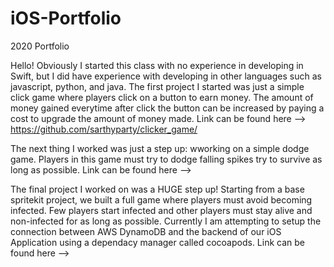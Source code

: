 # iOS-Portfolio
2020 Portfolio

Hello! Obviously I started this class with no experience in developing in Swift, but I did have experience with developing in other languages such as javascript, python, and java. The first project I started was just a simple click game where players click on a button to earn money. The amount of money gained everytime after click the button can be increased by paying a cost to upgrade the amount of money made. Link can be found here --> https://github.com/sarthyparty/clicker_game/

The next thing I worked was just a step up: wworking on a simple dodge game. Players in this game must try to dodge falling spikes try to survive as long as possible. Link can be found here --> 

The final project I worked on was a HUGE step up! Starting from a base spritekit project, we built a full game where players must avoid becoming infected. Few players start infected and other players must stay alive and non-infected for as long as possible. Currently I am attempting to setup the connection between AWS DynamoDB and the backend of our iOS Application using a dependacy manager called cocoapods. Link can be found here --> 

